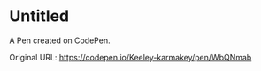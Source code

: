 # Untitled

A Pen created on CodePen.

Original URL: https://codepen.io/Keeley-karmakey/pen/WbQNmab

